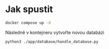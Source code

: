 # Jak spustit
```bash
docker compose up -d
```

Následně v kontejneru vytvořte novou databázi
```bash
python3 ./app/database/handle_database.py
```
